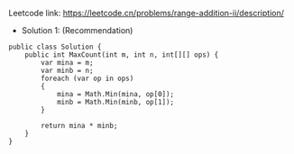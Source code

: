 Leetcode link: https://leetcode.cn/problems/range-addition-ii/description/ 

- Solution 1: (Recommendation)
```
public class Solution {
    public int MaxCount(int m, int n, int[][] ops) {
        var mina = m;
        var minb = n;
        foreach (var op in ops)
        {
            mina = Math.Min(mina, op[0]);
            minb = Math.Min(minb, op[1]);
        }

        return mina * minb;
    }
}
```
